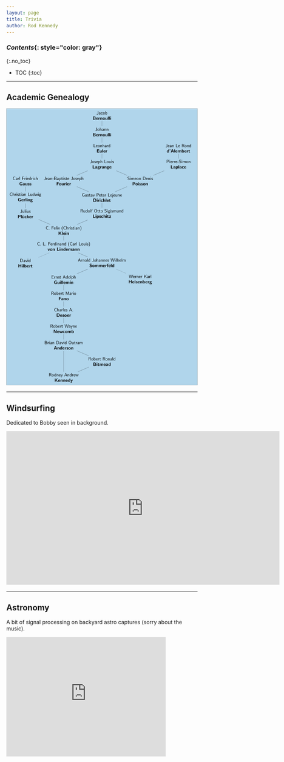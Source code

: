 ```yaml
---
layout: page
title: Trivia
author: Rod Kennedy
---
```


### *Contents*{: style="color: gray"}
{:.no_toc}

* TOC
{:toc}

---  

## Academic Genealogy

<img class="displayed" src="images/rak-genealogy.png" alt="genealogy">

---

## Windsurfing

Dedicated to Bobby seen in background.

<iframe width="720" height="405"
	src="https://www.youtube.com/embed/Zz5dUB4Ahbo?vq=hd720"
	frameborder="0" allowfullscreen>
</iframe>

---

## Astronomy

A bit of signal processing on backyard astro captures (sorry about the music).

<iframe width="420" height="315"
	src="https://www.youtube.com/embed/oJhM9Wg8y-k"
	frameborder="0" allowfullscreen>
</iframe>
